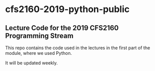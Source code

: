 # cfs2160-2019-python-public

## Lecture Code for the 2019 CFS2160 Programming Stream

This repo contains the code used in the lectures in the first part of the module, 
where we used Python. 

It will be updated weekly.
